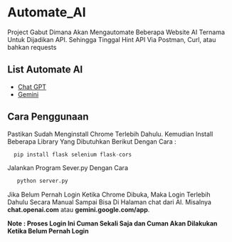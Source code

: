 
# Automate_AI

Project Gabut Dimana Akan Mengautomate Beberapa Website AI Ternama Untuk Dijadikan API. Sehingga Tinggal Hint API Via Postman, Curl, atau bahkan requests



## List Automate AI

 - [Chat GPT](/chat_gpt)
 - [Gemini](/gemini)


## Cara Penggunaan

Pastikan Sudah Menginstall Chrome Terlebih Dahulu. Kemudian Install Beberapa Library Yang Dibutuhkan Berikut Dengan Cara :

```python
  pip install flask selenium flask-cors
```

Jalankan Program Sever.py Dengan Cara
```python
   python server.py
```

Jika Belum Pernah Login Ketika Chrome Dibuka, Maka Login Terlebih Dahulu Secara Manual Sampai Bisa Di Halaman chat dari AI. Misalnya **chat.openai.com** atau **gemini.google.com/app**.

**Note : Proses Login Ini Cuman Sekali Saja dan Cuman Akan Dilakukan Ketika Belum Pernah Login**
